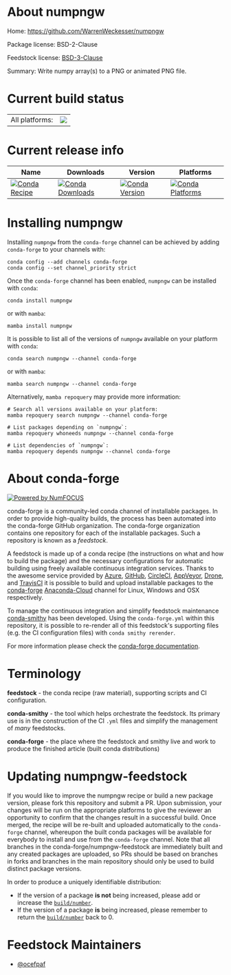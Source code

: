 About numpngw
=============

Home: https://github.com/WarrenWeckesser/numpngw

Package license: BSD-2-Clause

Feedstock license: [BSD-3-Clause](https://github.com/conda-forge/numpngw-feedstock/blob/main/LICENSE.txt)

Summary: Write numpy array(s) to a PNG or animated PNG file.

Current build status
====================


<table><tr><td>All platforms:</td>
    <td>
      <a href="https://dev.azure.com/conda-forge/feedstock-builds/_build/latest?definitionId=17403&branchName=main">
        <img src="https://dev.azure.com/conda-forge/feedstock-builds/_apis/build/status/numpngw-feedstock?branchName=main">
      </a>
    </td>
  </tr>
</table>

Current release info
====================

| Name | Downloads | Version | Platforms |
| --- | --- | --- | --- |
| [![Conda Recipe](https://img.shields.io/badge/recipe-numpngw-green.svg)](https://anaconda.org/conda-forge/numpngw) | [![Conda Downloads](https://img.shields.io/conda/dn/conda-forge/numpngw.svg)](https://anaconda.org/conda-forge/numpngw) | [![Conda Version](https://img.shields.io/conda/vn/conda-forge/numpngw.svg)](https://anaconda.org/conda-forge/numpngw) | [![Conda Platforms](https://img.shields.io/conda/pn/conda-forge/numpngw.svg)](https://anaconda.org/conda-forge/numpngw) |

Installing numpngw
==================

Installing `numpngw` from the `conda-forge` channel can be achieved by adding `conda-forge` to your channels with:

```
conda config --add channels conda-forge
conda config --set channel_priority strict
```

Once the `conda-forge` channel has been enabled, `numpngw` can be installed with `conda`:

```
conda install numpngw
```

or with `mamba`:

```
mamba install numpngw
```

It is possible to list all of the versions of `numpngw` available on your platform with `conda`:

```
conda search numpngw --channel conda-forge
```

or with `mamba`:

```
mamba search numpngw --channel conda-forge
```

Alternatively, `mamba repoquery` may provide more information:

```
# Search all versions available on your platform:
mamba repoquery search numpngw --channel conda-forge

# List packages depending on `numpngw`:
mamba repoquery whoneeds numpngw --channel conda-forge

# List dependencies of `numpngw`:
mamba repoquery depends numpngw --channel conda-forge
```


About conda-forge
=================

[![Powered by
NumFOCUS](https://img.shields.io/badge/powered%20by-NumFOCUS-orange.svg?style=flat&colorA=E1523D&colorB=007D8A)](https://numfocus.org)

conda-forge is a community-led conda channel of installable packages.
In order to provide high-quality builds, the process has been automated into the
conda-forge GitHub organization. The conda-forge organization contains one repository
for each of the installable packages. Such a repository is known as a *feedstock*.

A feedstock is made up of a conda recipe (the instructions on what and how to build
the package) and the necessary configurations for automatic building using freely
available continuous integration services. Thanks to the awesome service provided by
[Azure](https://azure.microsoft.com/en-us/services/devops/), [GitHub](https://github.com/),
[CircleCI](https://circleci.com/), [AppVeyor](https://www.appveyor.com/),
[Drone](https://cloud.drone.io/welcome), and [TravisCI](https://travis-ci.com/)
it is possible to build and upload installable packages to the
[conda-forge](https://anaconda.org/conda-forge) [Anaconda-Cloud](https://anaconda.org/)
channel for Linux, Windows and OSX respectively.

To manage the continuous integration and simplify feedstock maintenance
[conda-smithy](https://github.com/conda-forge/conda-smithy) has been developed.
Using the ``conda-forge.yml`` within this repository, it is possible to re-render all of
this feedstock's supporting files (e.g. the CI configuration files) with ``conda smithy rerender``.

For more information please check the [conda-forge documentation](https://conda-forge.org/docs/).

Terminology
===========

**feedstock** - the conda recipe (raw material), supporting scripts and CI configuration.

**conda-smithy** - the tool which helps orchestrate the feedstock.
                   Its primary use is in the construction of the CI ``.yml`` files
                   and simplify the management of *many* feedstocks.

**conda-forge** - the place where the feedstock and smithy live and work to
                  produce the finished article (built conda distributions)


Updating numpngw-feedstock
==========================

If you would like to improve the numpngw recipe or build a new
package version, please fork this repository and submit a PR. Upon submission,
your changes will be run on the appropriate platforms to give the reviewer an
opportunity to confirm that the changes result in a successful build. Once
merged, the recipe will be re-built and uploaded automatically to the
`conda-forge` channel, whereupon the built conda packages will be available for
everybody to install and use from the `conda-forge` channel.
Note that all branches in the conda-forge/numpngw-feedstock are
immediately built and any created packages are uploaded, so PRs should be based
on branches in forks and branches in the main repository should only be used to
build distinct package versions.

In order to produce a uniquely identifiable distribution:
 * If the version of a package **is not** being increased, please add or increase
   the [``build/number``](https://docs.conda.io/projects/conda-build/en/latest/resources/define-metadata.html#build-number-and-string).
 * If the version of a package **is** being increased, please remember to return
   the [``build/number``](https://docs.conda.io/projects/conda-build/en/latest/resources/define-metadata.html#build-number-and-string)
   back to 0.

Feedstock Maintainers
=====================

* [@ocefpaf](https://github.com/ocefpaf/)


